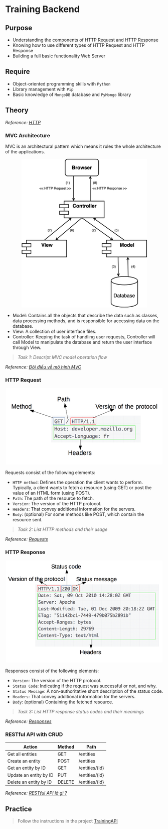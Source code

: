# Training Backend

## Purpose

* Understanding the components of HTTP Request and HTTP Response
* Knowing how to use different types of HTTP Request and HTTP Response
* Building a full basic functionality Web Server

## Require

* Object-oriented programming skills with `Python`
* Library management with `Pip`
* Basic knowledge of `MongoDB` database and `PyMongo` library

## Theory

*Reference: [HTTP](https://developer.mozilla.org/en-US/docs/Web/HTTP)*

### MVC Architecture

MVC is an architectural pattern which means it rules the whole architecture of the applications.

[//]: # (![MVC Architecture]&#40;images/mvc.png&#41;)

<p align="center">
    <img src="docs/images/mvc.png" alt="MVC Architecture" width="400"/>
</p>

* Model: Contains all the objects that describe the data such as classes, data processing methods, and is responsible for accessing data on the database.
* View: A collection of user interface files.
* Controller: Keeping the task of handling user requests, Controller will call Model to manipulate the database and return the user interface through View.

> *Task 1: Descript MVC model operation flow*

*Reference: [Đôi điều về mô hình MVC](https://viblo.asia/p/doi-dieu-ve-mo-hinh-mvc-E375z0vJZGW)*

### HTTP Request

[//]: # (![HTTP Request]&#40;images/http_request.png&#41;)

<p align="center">
    <img src="docs/images/http_request.png" alt="HTTP Request" width="500"/>
</p>

Requests consist of the following elements:

* `HTTP method`: Defines the operation the client wants to perform. Typically, a client wants to fetch a resource (using GET) or post the value of an HTML form (using POST).
* `Path`: The path of the resource to fetch.
* `Version`: The version of the HTTP protocol.
* `Headers`: That convey additional information for the servers.
* `Body`: (optional) For some methods like POST, which contain the resource sent.

> *Task 2: List HTTP methods and their usage*

*Reference: [Requests](https://developer.mozilla.org/en-US/docs/Web/HTTP/Overview#requests)*

### HTTP Response

[//]: # (![HTTP Response]&#40;images/http_response.png&#41;)

<p align="center">
    <img src="docs/images/http_response.png" alt="HTTP Response" width="500"/>
</p>

Responses consist of the following elements:

* `Version`: The version of the HTTP protocol.
* `Status Code`: Indicating if the request was successful or not, and why.
* `Status Message`: A non-authoritative short description of the status code.
* `Headers`: That convey additional information for the servers.
* `Body`: (optional) Containing the fetched resource.

> *Task 3: List HTTP response status codes and their meanings*

*Reference: [Responses](https://developer.mozilla.org/en-US/docs/Web/HTTP/Overview#responses)*

### RESTful API with CRUD

| Action                 | Method | Path           |
|------------------------|--------|----------------|
| Get all entities       | GET    | /entities      |
| Create an entity       | POST   | /entities      |
| Get an entity by ID    | GET    | /entities/{id} |
| Update an entity by ID | PUT    | /entities/{id} |
| Delete an entity by ID | DELETE | /entities/{id} |

*Reference: [RESTful API là gì ?](https://viblo.asia/p/restful-api-la-gi-1Je5EDJ4lnL)*

## Practice

> Follow the instructions in the project [TrainingAPI](TrainingAPI)
